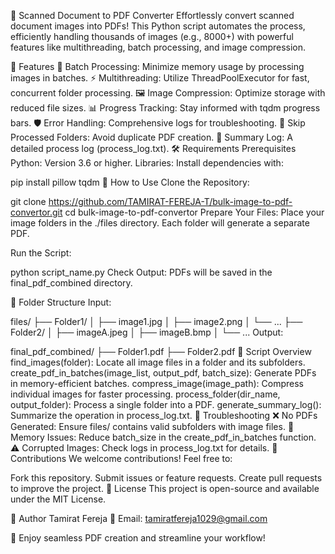 📄 Scanned Document to PDF Converter
Effortlessly convert scanned document images into PDFs! This Python script automates the process, efficiently handling thousands of images (e.g., 8000+) with powerful features like multithreading, batch processing, and image compression.

🌟 Features
🚀 Batch Processing: Minimize memory usage by processing images in batches.
⚡ Multithreading: Utilize ThreadPoolExecutor for fast, concurrent folder processing.
🖼️ Image Compression: Optimize storage with reduced file sizes.
📊 Progress Tracking: Stay informed with tqdm progress bars.
🛡️ Error Handling: Comprehensive logs for troubleshooting.
🔄 Skip Processed Folders: Avoid duplicate PDF creation.
📜 Summary Log: A detailed process log (process_log.txt).
🛠️ Requirements
Prerequisites
Python: Version 3.6 or higher.
Libraries: Install dependencies with:

pip install pillow tqdm
🚀 How to Use
Clone the Repository:


git clone https://github.com/TAMIRAT-FEREJA-T/bulk-image-to-pdf-convertor.git
cd bulk-image-to-pdf-convertor
Prepare Your Files:
Place your image folders in the ./files directory. Each folder will generate a separate PDF.

Run the Script:


python script_name.py
Check Output:
PDFs will be saved in the final_pdf_combined directory.

📂 Folder Structure
Input:

files/
├── Folder1/
│   ├── image1.jpg
│   ├── image2.png
│   └── ...
├── Folder2/
│   ├── imageA.jpeg
│   ├── imageB.bmp
│   └── ...
Output:

final_pdf_combined/
├── Folder1.pdf
├── Folder2.pdf
🧩 Script Overview
find_images(folder): Locate all image files in a folder and its subfolders.
create_pdf_in_batches(image_list, output_pdf, batch_size): Generate PDFs in memory-efficient batches.
compress_image(image_path): Compress individual images for faster processing.
process_folder(dir_name, output_folder): Process a single folder into a PDF.
generate_summary_log(): Summarize the operation in process_log.txt.
🔧 Troubleshooting
❌ No PDFs Generated:
Ensure files/ contains valid subfolders with image files.
🔄 Memory Issues:
Reduce batch_size in the create_pdf_in_batches function.
⚠️ Corrupted Images:
Check logs in process_log.txt for details.
🤝 Contributions
We welcome contributions! Feel free to:

Fork this repository.
Submit issues or feature requests.
Create pull requests to improve the project.
📜 License
This project is open-source and available under the MIT License.

👤 Author
Tamirat Fereja
📧 Email: tamiratfereja1029@gmail.com

🎉 Enjoy seamless PDF creation and streamline your workflow!






